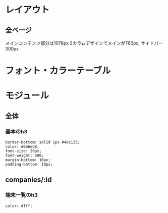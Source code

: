 # レイアウト

## 全ページ

メインコンテンツ部分は1078px
2カラムデザインでメインが760px, サイドバー300px

# フォント・カラーテーブル

# モジュール

## 全体

### 基本のh3

```
border-bottom: solid 1px #48c133;
color: #0e6eb8;
font-size: 20px;
font-weight: 600;
margin-bottom: 10px;
padding-bottom: 10px;
```

## companies/:id

### 端末一覧のh3

```
color: #fff;
```
